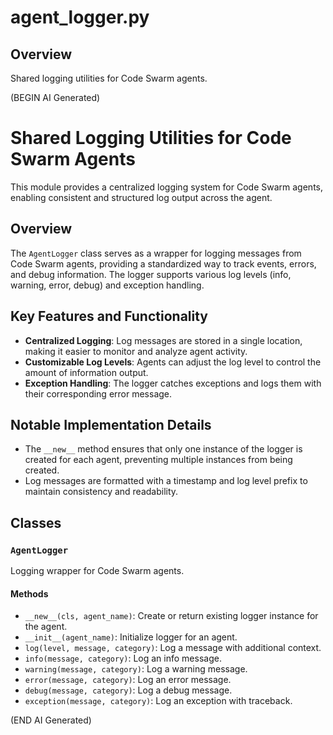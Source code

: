 # agent_logger.py

## Overview

Shared logging utilities for Code Swarm agents.

(BEGIN AI Generated)
# Shared Logging Utilities for Code Swarm Agents

This module provides a centralized logging system for Code Swarm agents, enabling consistent and structured log output across the agent.

## Overview

The `AgentLogger` class serves as a wrapper for logging messages from Code Swarm agents, providing a standardized way to track events, errors, and debug information. The logger supports various log levels (info, warning, error, debug) and exception handling.

## Key Features and Functionality

*   **Centralized Logging**: Log messages are stored in a single location, making it easier to monitor and analyze agent activity.
*   **Customizable Log Levels**: Agents can adjust the log level to control the amount of information output.
*   **Exception Handling**: The logger catches exceptions and logs them with their corresponding error message.

## Notable Implementation Details

*   The `__new__` method ensures that only one instance of the logger is created for each agent, preventing multiple instances from being created.
*   Log messages are formatted with a timestamp and log level prefix to maintain consistency and readability.


## Classes

### `AgentLogger`

Logging wrapper for Code Swarm agents.

#### Methods

- `__new__(cls, agent_name)`: Create or return existing logger instance for the agent.
- `__init__(agent_name)`: Initialize logger for an agent.
- `log(level, message, category)`: Log a message with additional context.
- `info(message, category)`: Log an info message.
- `warning(message, category)`: Log a warning message.
- `error(message, category)`: Log an error message.
- `debug(message, category)`: Log a debug message.
- `exception(message, category)`: Log an exception with traceback.

(END AI Generated)
